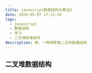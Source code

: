 ```yaml
---
title: javascript数据结构与算法6
date: 2020-05-07 17:21:36
tags:
  - javascript
  - 数据结构
  - 学习
  - 二叉堆和堆排序
description: 堆，一种特殊堆二叉树数据结构
---
```


## 二叉堆数据结构